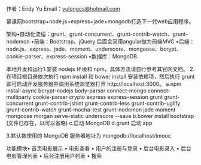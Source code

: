 
作者：Endy Yu
Email：yulongcs@hotmail.com

慕课网bootstrap+node.js+express+jade+mongodb打造下一代web应用程序。

架构•自动化流程：grunt、grunt-concurrent、grunt-contrib-watch、grunt-nodemon
•前端：Bootstrap、jQuery  后面会采用angular做为前端MVC 
•后端：node.js、express、jade、moment、underscore、mongoose、bcrypt、cookie-parser、express-session
•数据库：MongoDB

本地开发和运行1.安装 nodejs 环境和 npm，具体方法请自行参考其官网文档。
2.在项目根目录依次执行  npm install  和  bower install 安装依赖项，然后执行  grunt  即可启动开发服务器并调用系统浏览器打开 http://localhost:3000。
  a.npm install  async bcrypt-nodejs body-parser connect-mongo connect-multiparty cookie-parser crypto express express-session grunt grunt-concurrent grunt-contrib-jshint grunt-contrib-less grunt-contrib-uglify grunt-contrib-watch grunt-mocha-test grunt-nodemon jade moment mongoose morgan serve-static underscore --save
  b.bower install bootstrap (文件已存在，以可以省略)
  c.启动 MongoDB
  d.grunt 启动 app
  
3.默认数使用的 MongoDB 服务器地址为  mongodb://localhost/imooc 


功能模块• 首页电影展示 
• 电影查看 
• 用户的注册与登录 
• 后台电影录入 
• 后台电影管理列表 
• 后台注册用户列表 
• 搜索
